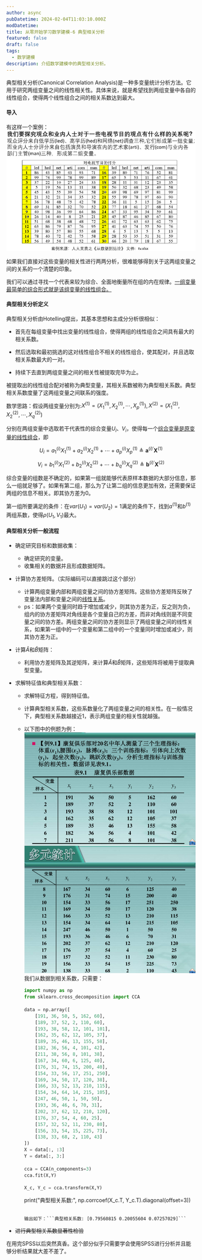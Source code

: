 ```yaml
---
author: async
pubDatetime: 2024-02-04T11:03:10.000Z
modDatetime: 
title: 从零开始学习数学建模-6 典型相关分析
featured: false
draft: false
tags:
  - 数学建模
description: 介绍数学建模中的典型相关分析。
---
```


典型相关分析(Canonical Correlation Analysis)是一种多变量统计分析方法。它用于研究两组变量之间的线性相关性。具体来说，就是希望找到两组变量中各自的线性组合，使得两个线性组合之间的相关系数达到最大。

#### 导入

有这样一个案例：![image](../../assets/images/post_math/6-1.png)

如果我们直接对这些变量的相关性进行两两分析，很难能够得到关于这两组变量之间的关系的一个清楚的印象。

我们可以通过寻找一个代表来较为综合、全面地衡量所在组的内在规律。<u>一组变量最简单的综合形式就是该组变量的线性组合。</u>

#### 典型相关分析定义

典型相关分析由Hotelling提出，其基本思想和主成分分析很相似：

- 首先在每组变量中找出变量的线性组合，使得两组的线性组合之间具有最大的相关系数。

- 然后选取和最初挑选的这对线性组合不相关的线性组合，使其配对，并且选取相关系数最大的一对。

- 持续下去直到两组变量之间的相关性被提取完毕为止。

被提取出的线性组合配对被称为典型变量，其相关系数被称为典型相关系数。典型相关系数度量了这两组变量之间联系的强度。

数学思路：假设两组变量分别为:$X^{(1)}=(X^{(1)}_1,X^{(1)}_2,\cdots,X^{(1)}_p),X^{(2)}=(X^{(2)}_1,X^{(2)}_2,\cdots,X^{(2)}_q)$

分别在两组变量中选取若干代表性的综合变量$U_i、V_i$，使得每一个<u>综合变量是原变量的线性组合</u>，即

$$
U_i = a^{(i)}_1 X^{(1)}_1 + a^{(i)}_2 X^{(1)}_2 + \cdots + a^{(i)}_p X^{(1)}_p \triangleq \mathbf{a}^{(i)'} \mathbf{X}^{(1)}
$$

$$
V_i =b^{(i)}_1 X^{(2)}_1 + b^{(i)}_2 X^{(2)}_2 + \cdots + b^{(i)}_q X^{(2)}_q \triangleq \mathbf{b}^{(i)'} \mathbf{X}^{(2)}
$$

综合变量的组数是不确定的，如果第一组就能够代表原样本数据的大部分信息，那么一组就足够了。如果有第二组，那么为了让第二组的信息更加有效，还需要保证两组的信息不相关。即其协方差为0。

第一组所要满足的条件：在$var(U_1)=var(U_2)=1$满足的条件下，找到$a^{(1)}$和$b^{(1)}$两组系数，使得$\rho(U_1,V_1)$最大。

#### 典型相关分析一般流程

- 确定研究目标和数据收集：
  
  - 确定研究的变量。
  - 收集相关的数据并且形成数据矩阵。

- 计算协方差矩阵。（实际编码可以直接跳过这个部分）
  
  - 计算两组变量内部和两组变量之间的协方差矩阵。这些协方差矩阵反映了变量法内部和变量之间的<u>线性关系</u>。
  - ps：如果两个变量同时趋于增加或减少，则其协方差为正，反之则为负，组内的协方差矩阵对角线是各个变量自己的方差，而非对角线则是不同变量之间的协方差。两组变量之间的协方差则显示了两组变量之间的线性关系，如果第一组中的一个变量和第二组中的一个变量同时增加或减少，则其协方差为正。

- 计算$\hat A$和$\hat B$矩阵：
  
  - 利用协方差矩阵及其逆矩阵，来计算$\hat A$和$\hat B$矩阵，这些矩阵将被用于提取典型变量。

- 求解特征值和典型相关系数：
  
  - 求解特征方程，得到特征值。
  
  - 计算典型相关系数，这些系数量化了两组变量之间的相关性。在一般情况下，典型相关系数越接近1，表示两组变量的相关性就越强。
  
  - 以下图中的例题为例：![image](../../assets/images/post_math/6-2.png)我们从数据到相关系数，只需要：
    
    ```python
    import numpy as np
    from sklearn.cross_decomposition import CCA
    
    data = np.array([
        [191, 36, 50, 5, 162, 60],
        [189, 37, 52, 2, 110, 60],
        [193, 38, 58, 12, 101, 101],
        [162, 35, 62, 12, 105, 37],
        [189, 35, 46, 13, 155, 58],
        [182, 36, 56, 4, 101, 42],
        [211, 38, 56, 8, 101, 38],
        [167, 34, 60, 6, 125, 40],
        [176, 31, 74, 15, 200, 40],
        [154, 33, 56, 17, 251, 250],
        [169, 34, 50, 17, 120, 38],
        [166, 33, 52, 13, 210, 115],
        [154, 34, 64, 14, 215, 105],
        [247, 46, 50, 1, 50, 50],
        [193, 36, 46, 6, 70, 31],
        [202, 37, 62, 12, 210, 120],
        [176, 37, 54, 4, 60, 25],
        [157, 32, 52, 11, 230, 80],
        [156, 33, 54, 15, 225, 73],
        [138, 33, 68, 2, 110, 43]
    ])
    X = data[:, :3]
    Y = data[:, 3:]
    
    cca = CCA(n_components=3)
    cca.fit(X,Y)
    
    X_c, Y_c = cca.transform(X,Y)
    ```

    print("典型相关系数:", np.corrcoef(X_c.T, Y_c.T).diagonal(offset=3))
    ```
    
    输出如下：```典型相关系数: [0.79560815 0.20055604 0.07257029]```

- ~~进行典型相关系数显著性检验~~

在用完SPSS以后突然真香。这个部分似乎只需要学会使用SPSS进行分析并且能够分析结果就大差不差了。
